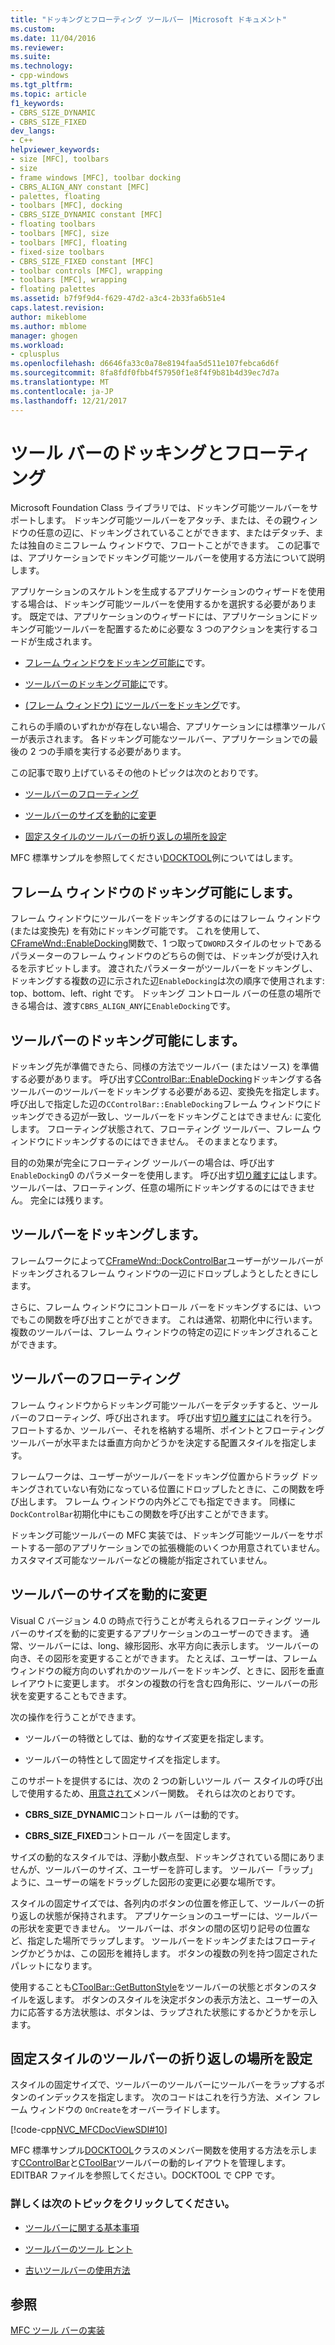 ```yaml
---
title: "ドッキングとフローティング ツールバー |Microsoft ドキュメント"
ms.custom: 
ms.date: 11/04/2016
ms.reviewer: 
ms.suite: 
ms.technology:
- cpp-windows
ms.tgt_pltfrm: 
ms.topic: article
f1_keywords:
- CBRS_SIZE_DYNAMIC
- CBRS_SIZE_FIXED
dev_langs:
- C++
helpviewer_keywords:
- size [MFC], toolbars
- size
- frame windows [MFC], toolbar docking
- CBRS_ALIGN_ANY constant [MFC]
- palettes, floating
- toolbars [MFC], docking
- CBRS_SIZE_DYNAMIC constant [MFC]
- floating toolbars
- toolbars [MFC], size
- toolbars [MFC], floating
- fixed-size toolbars
- CBRS_SIZE_FIXED constant [MFC]
- toolbar controls [MFC], wrapping
- toolbars [MFC], wrapping
- floating palettes
ms.assetid: b7f9f9d4-f629-47d2-a3c4-2b33fa6b51e4
caps.latest.revision: 
author: mikeblome
ms.author: mblome
manager: ghogen
ms.workload:
- cplusplus
ms.openlocfilehash: d6646fa33c0a78e8194faa5d511e107febca6d6f
ms.sourcegitcommit: 8fa8fdf0fbb4f57950f1e8f4f9b81b4d39ec7d7a
ms.translationtype: MT
ms.contentlocale: ja-JP
ms.lasthandoff: 12/21/2017
---
```

# <a name="docking-and-floating-toolbars"></a>ツール バーのドッキングとフローティング
Microsoft Foundation Class ライブラリでは、ドッキング可能ツールバーをサポートします。 ドッキング可能ツールバーをアタッチ、または、その親ウィンドウの任意の辺に、ドッキングされていることができます、またはデタッチ、または独自のミニフレーム ウィンドウで、フロートことができます。 この記事では、アプリケーションでドッキング可能ツールバーを使用する方法について説明します。  
  
 アプリケーションのスケルトンを生成するアプリケーションのウィザードを使用する場合は、ドッキング可能ツールバーを使用するかを選択する必要があります。 既定では、アプリケーションのウィザードには、アプリケーションにドッキング可能ツールバーを配置するために必要な 3 つのアクションを実行するコードが生成されます。  
  
-   [フレーム ウィンドウをドッキング可能に](#_core_enabling_docking_in_a_frame_window)です。  
  
-   [ツールバーのドッキング可能に](#_core_enabling_docking_for_a_toolbar)です。  
  
-   [(フレーム ウィンドウ) にツールバーをドッキング](#_core_docking_the_toolbar)です。  
  
 これらの手順のいずれかが存在しない場合、アプリケーションには標準ツールバーが表示されます。 各ドッキング可能なツールバー、アプリケーションでの最後の 2 つの手順を実行する必要があります。  
  
 この記事で取り上げているその他のトピックは次のとおりです。  
  
-   [ツールバーのフローティング](#_core_floating_the_toolbar)  
  
-   [ツールバーのサイズを動的に変更](#_core_dynamically_resizing_the_toolbar)  
  
-   [固定スタイルのツールバーの折り返しの場所を設定](#_core_setting_wrap_positions_for_a_fixed_style_toolbar)  
  
 MFC 標準サンプルを参照してください[DOCKTOOL](../visual-cpp-samples.md)例についてはします。  
  
##  <a name="_core_enabling_docking_in_a_frame_window"></a>フレーム ウィンドウのドッキング可能にします。  
 フレーム ウィンドウにツールバーをドッキングするのにはフレーム ウィンドウ (または変換先) を有効にドッキング可能です。 これを使用して、 [CFrameWnd::EnableDocking](../mfc/reference/cframewnd-class.md#enabledocking)関数で、1 つ取って`DWORD`スタイルのセットであるパラメーターのフレーム ウィンドウのどちらの側では、ドッキングが受け入れるを示すビットします。 渡されたパラメーターがツールバーをドッキングし、ドッキングする複数の辺に示された辺`EnableDocking`は次の順序で使用されます: top、bottom、left、right です。 ドッキング コントロール バーの任意の場所できる場合は、渡す`CBRS_ALIGN_ANY`に`EnableDocking`です。  
  
##  <a name="_core_enabling_docking_for_a_toolbar"></a>ツールバーのドッキング可能にします。  
 ドッキング先が準備できたら、同様の方法でツールバー (またはソース) を準備する必要があります。 呼び出す[CControlBar::EnableDocking](../mfc/reference/ccontrolbar-class.md#enabledocking)ドッキングする各ツールバーのツールバーをドッキングする必要がある辺、変換先を指定します。 呼び出しで指定した辺の`CControlBar::EnableDocking`フレーム ウィンドウにドッキングできる辺が一致し、ツールバーをドッキングことはできません: に変化します。 フローティング状態されて、フローティング ツールバー、フレーム ウィンドウにドッキングするのにはできません。 そのままとなります。  
  
 目的の効果が完全にフローティング ツールバーの場合は、呼び出す`EnableDocking`0 のパラメーターを使用します。 呼び出す[切り離すには](../mfc/reference/cframewnd-class.md#floatcontrolbar)します。 ツールバーは、フローティング、任意の場所にドッキングするのにはできません。 完全には残ります。  
  
##  <a name="_core_docking_the_toolbar"></a>ツールバーをドッキングします。  
 フレームワークによって[CFrameWnd::DockControlBar](../mfc/reference/cframewnd-class.md#dockcontrolbar)ユーザーがツールバーがドッキングされるフレーム ウィンドウの一辺にドロップしようとしたときにします。  
  
 さらに、フレーム ウィンドウにコントロール バーをドッキングするには、いつでもこの関数を呼び出すことができます。 これは通常、初期化中に行います。 複数のツールバーは、フレーム ウィンドウの特定の辺にドッキングされることができます。  
  
##  <a name="_core_floating_the_toolbar"></a>ツールバーのフローティング  
 フレーム ウィンドウからドッキング可能ツールバーをデタッチすると、ツールバーのフローティング、呼び出されます。 呼び出す[切り離すには](../mfc/reference/cframewnd-class.md#floatcontrolbar)これを行う。 フロートするか、ツールバー、それを格納する場所、ポイントとフローティング ツールバーが水平または垂直方向かどうかを決定する配置スタイルを指定します。  
  
 フレームワークは、ユーザーがツールバーをドッキング位置からドラッグ ドッキングされていない有効になっている位置にドロップしたときに、この関数を呼び出します。 フレーム ウィンドウの内外どこでも指定できます。 同様に`DockControlBar`初期化中にもこの関数を呼び出すことができます。  
  
 ドッキング可能ツールバーの MFC 実装では、ドッキング可能ツールバーをサポートする一部のアプリケーションでの拡張機能のいくつか用意されていません。 カスタマイズ可能なツールバーなどの機能が指定されていません。  
  
##  <a name="_core_dynamically_resizing_the_toolbar"></a>ツールバーのサイズを動的に変更  
 Visual C バージョン 4.0 の時点で行うことが考えられるフローティング ツールバーのサイズを動的に変更するアプリケーションのユーザーのできます。 通常、ツールバーには、long、線形図形、水平方向に表示します。 ツールバーの向き、その図形を変更することができます。 たとえば、ユーザーは、フレーム ウィンドウの縦方向のいずれかのツールバーをドッキング、ときに、図形を垂直レイアウトに変更します。 ボタンの複数の行を含む四角形に、ツールバーの形状を変更することもできます。  
  
 次の操作を行うことができます。  
  
-   ツールバーの特徴としては、動的なサイズ変更を指定します。  
  
-   ツールバーの特性として固定サイズを指定します。  
  
 このサポートを提供するには、次の 2 つの新しいツール バー スタイルの呼び出しで使用するため、[用意されて](../mfc/reference/ctoolbar-class.md#create)メンバー関数。 それらは次のとおりです。  
  
-   **CBRS_SIZE_DYNAMIC**コントロール バーは動的です。  
  
-   **CBRS_SIZE_FIXED**コントロール バーを固定します。  
  
 サイズの動的なスタイルでは、浮動小数点型、ドッキングされている間にありませんが、ツールバーのサイズ、ユーザーを許可します。 ツールバー「ラップ」ように、ユーザーの端をドラッグした図形の変更に必要な場所です。  
  
 スタイルの固定サイズでは、各列内のボタンの位置を修正して、ツールバーの折り返しの状態が保持されます。 アプリケーションのユーザーには、ツールバーの形状を変更できません。 ツールバーは、ボタンの間の区切り記号の位置など、指定した場所でラップします。 ツールバーをドッキングまたはフローティングかどうかは、この図形を維持します。 ボタンの複数の列を持つ固定されたパレットになります。  
  
 使用することも[CToolBar::GetButtonStyle](../mfc/reference/ctoolbar-class.md#getbuttonstyle)をツールバーの状態とボタンのスタイルを返します。 ボタンのスタイルを決定ボタンの表示方法と、ユーザーの入力に応答する方法状態は、ボタンは、ラップされた状態にするかどうかを示します。  
  
##  <a name="_core_setting_wrap_positions_for_a_fixed_style_toolbar"></a>固定スタイルのツールバーの折り返しの場所を設定  
 スタイルの固定サイズで、ツールバーのツールバーにツールバーをラップするボタンのインデックスを指定します。 次のコードはこれを行う方法、メイン フレーム ウィンドウの `OnCreate`をオーバーライドします。  
  
 [!code-cpp[NVC_MFCDocViewSDI#10](../mfc/codesnippet/cpp/docking-and-floating-toolbars_1.cpp)]  
  
 MFC 標準サンプル[DOCKTOOL](../visual-cpp-samples.md)クラスのメンバー関数を使用する方法を示します[CControlBar](../mfc/reference/ccontrolbar-class.md)と[CToolBar](../mfc/reference/ctoolbar-class.md)ツールバーの動的レイアウトを管理します。 EDITBAR ファイルを参照してください。DOCKTOOL で CPP です。  
  
### <a name="what-do-you-want-to-know-more-about"></a>詳しくは次のトピックをクリックしてください。  
  
-   [ツールバーに関する基本事項](../mfc/toolbar-fundamentals.md)  
  
-   [ツールバーのツール ヒント](../mfc/toolbar-tool-tips.md)  
  
-   [古いツールバーの使用方法](../mfc/using-your-old-toolbars.md)  
  
## <a name="see-also"></a>参照  
 [MFC ツール バーの実装](../mfc/mfc-toolbar-implementation.md)

